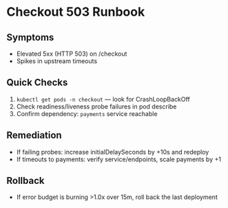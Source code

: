 # Checkout 503 Runbook

## Symptoms
- Elevated 5xx (HTTP 503) on /checkout
- Spikes in upstream timeouts

## Quick Checks
1. `kubectl get pods -n checkout` — look for CrashLoopBackOff
2. Check readiness/liveness probe failures in pod describe
3. Confirm dependency: `payments` service reachable

## Remediation
- If failing probes: increase initialDelaySeconds by +10s and redeploy
- If timeouts to payments: verify service/endpoints, scale payments by +1

## Rollback
- If error budget is burning >1.0x over 15m, roll back the last deployment

